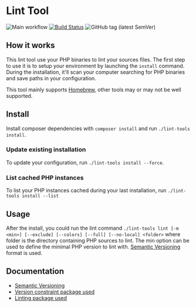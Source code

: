 # Lint Tool

![Main workflow](https://github.com/kranack/lint-tool/workflows/Main%20workflow/badge.svg) [![Build Status](https://travis-ci.org/kranack/lint-tool.svg?branch=master)](https://travis-ci.org/kranack/lint-tool) ![GitHub tag (latest SemVer)](https://img.shields.io/github/v/tag/kranack/lint-tool)

## How it works

This lint tool use your PHP binaries to lint your sources files.
The first step to use it is to setup your environment by launching the `install` command. During the installation, it'll scan your computer searching for PHP binaries and save paths in your configuration.

This tool mainly supports [Homebrew], other tools may or may not be well supported.

## Install

Install composer dependencies with `composer install` and run `./lint-tools install`.

### Update existing installation

To update your configuration, run `./lint-tools install --force`.

### List cached PHP instances

To list your PHP instances cached during your last installation, run `./lint-tools install --list`

## Usage

After the install, you could run the lint command `./lint-tools lint [-m <min>] [--exclude] [--colors] [--full] [--no-local] <folder>` where folder is the directory containing PHP sources to lint.
The min option can be used to define the minimal PHP version to lint with. [Semantic Versioning][Semver] format is used.

## Documentation

- [Semantic Versioning][Semver]
- [Version constraint package used][VersionPackage]
- [Linting package used][LintPackage]

[Semver]: https://semver.org/
[VersionPackage]: https://github.com/phar-io/version#version-constraints
[LintPackage]: https://github.com/JakubOnderka/PHP-Parallel-Lint
[Homebrew]: https://brew.sh/
